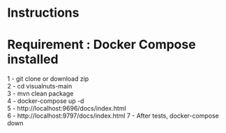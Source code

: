 # Instructions
# Requirement : Docker Compose installed

1 - git clone or download zip                                          
2 - cd visualnuts-main         
3 - mvn clean package                                                            
4 - docker-compose up -d                                                                           
5 - http://localhost:9696/docs/index.html                                                            
6 - http://localhost:9797/docs/index.html 
7 - After tests, docker-compose down                                 